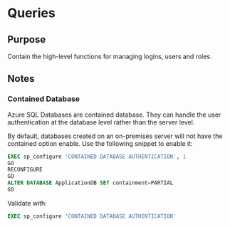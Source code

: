 # Queries

## Purpose

Contain the high-level functions for managing logins, users and roles.

## Notes

### Contained Database

Azure SQL Databases are contained database. They can handle the user authentication at the database level rather than the server level.

By default, databases created on an on-premises server will not have the contained option enable.
Use the following snippet to enable it:

```sql
EXEC sp_configure 'CONTAINED DATABASE AUTHENTICATION', 1
GO
RECONFIGURE
GO
ALTER DATABASE ApplicationDB SET containment=PARTIAL
GO
```

Validate with:

```sql
EXEC sp_configure 'CONTAINED DATABASE AUTHENTICATION'
```
